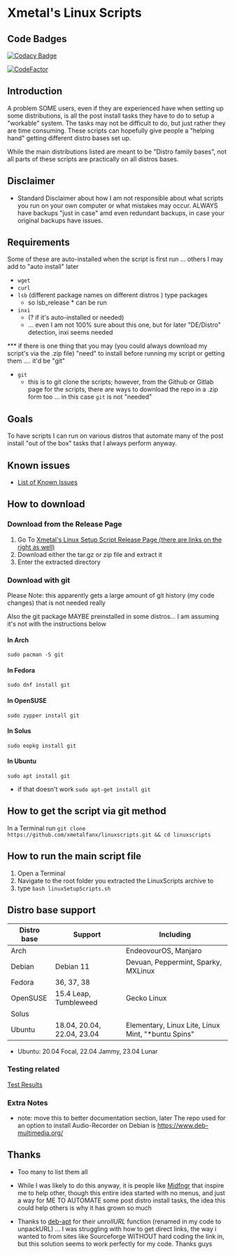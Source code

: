 # Xmetal's Linux Scripts

## Code Badges

[![Codacy Badge](https://app.codacy.com/project/badge/Grade/55ac91ee8f024afbb2d88d3f3713dc7b)](https://www.codacy.com/gh/Xmetalfanx/linuxSetup/dashboard?utm_source=github.com&utm_medium=referral&utm_content=Xmetalfanx/linuxSetup&utm_campaign=Badge_Grade)

[![CodeFactor](https://www.codefactor.io/repository/github/xmetalfanx/linuxsetup/badge)](https://www.codefactor.io/repository/github/xmetalfanx/linuxsetup)

## Introduction

A problem SOME users, even if they are experienced have when setting up some distributions, is all the post install tasks they have to do to setup a "workable" system. The tasks may not be difficult to do, but just rather they are time consuming. These scripts can hopefully give people a "helping hand" getting different distro bases set up.

While the main distributions listed are meant to be "Distro family bases", not all parts of these scripts are practically on all distros bases.

## Disclaimer

- Standard Disclaimer about how I am not responsible about what scripts you run on your own computer or what mistakes may occur. ALWAYS have backups "just in case" amd even redundant backups, in case your original backups have issues.

## Requirements

Some of these are auto-installed when the script is first run ... others I may add to "auto install" later

- `wget`
- `curl`
- `lsb` (different package names on different distros ) type packages
  - so lsb_release \* can be run
- `inxi`
  - (? if it's auto-installed or needed)
  - ... even I am not 100% sure about this one, but for later "DE/Distro" detection, inxi seems needed

\*\*\* if there is one thing that you may (you could always download my script's via the .zip file) "need" to install before running my script or getting them .... it'd be "git"

- `git`
  - this is to git clone the scripts; however, from the Github or Gitlab page for the scripts, there are ways to download the repo in a .zip form too ... in this case `git` is not "needed"

## Goals

 To have scripts I can run on various distros that automate many of the post install "out of the box" tasks that I always perform anyway.

## Known issues

- [List of Known Issues](ISSUES.md)

## How to download

### Download from the Release Page

1. Go To [Xmetal's Linux Setup Script Release Page (there are links on the right as well)](https://github.com/Xmetalfanx/linuxSetup/releases/tag/1.01)
2. Download either the tar.gz or zip file and extract it
3. Enter the extracted directory

### Download with git

Please Note: this apparently gets a large amount of git history (my code changes) that is not needed really

Also the git package MAYBE preinstalled in some distros... I am assuming it's not with the instructions below

#### In Arch

`sudo pacman -S git`

#### In Fedora

`sudo dnf install git`

#### In OpenSUSE

`sudo zypper install git`

#### In Solus

`sudo eopkg install git`

#### In Ubuntu

`sudo apt install git`

- if that doesn't work `sudo apt-get install git`

## How to get the script via git method

In a Terminal run `git clone https://github.com/xmetalfanx/linuxscripts.git && cd linuxscripts`

## How to run the main script file

1. Open a Terminal
2. Navigate to the root folder you extracted the LinuxScripts archive to
3. type `bash linuxSetupScripts.sh`

## Distro base support

| Distro base | Support                    | Including                                           |
| ----------- | -------------------------- | --------------------------------------------------- |
| Arch        |                            | EndeovourOS, Manjaro                                |
| Debian      | Debian 11                  | Devuan, Peppermint, Sparky, MXLinux                 |
| Fedora      | 36, 37, 38                 |                                                     |
| OpenSUSE    | 15.4 Leap, Tumbleweed      | Gecko Linux                                         |
| Solus       |                            |                                                     |
| Ubuntu      | 18.04, 20.04, 22.04, 23.04 | Elementary, Linux Lite, Linux Mint, "\*buntu Spins" |

- Ubuntu: 20.04 Focal, 22.04 Jammy, 23.04 Lunar

### Testing related

[Test Results](/tests/old_pre_menu_redo_tests/TESTING.md)

### Extra Notes

- note: move this to better documentation section, later The repo used for an option to install Audio-Recorder on Debian is <https://www.deb-multimedia.org/>

## Thanks

- Too many to list them all

- While I was likely to do this anyway, it is people like [Midfngr](https://www.youtube.com/user/midfingr/undefined) that inspire me to help other, though this entire idea started with no menus, and just a way for ME TO AUTOMATE some post distro install tasks, the idea this could help others is why it has grown so much

- Thanks to [deb-apt](https://github.com/wimpysworld/deb-get) for their *unrollURL* function (renamed in my code to unpackURL) ... I was struggling with how to get direct links, the way i wanted to from sites like Sourceforge WITHOUT hard coding the link in, but this solution seems to work perfectly for my code. Thanks guys
